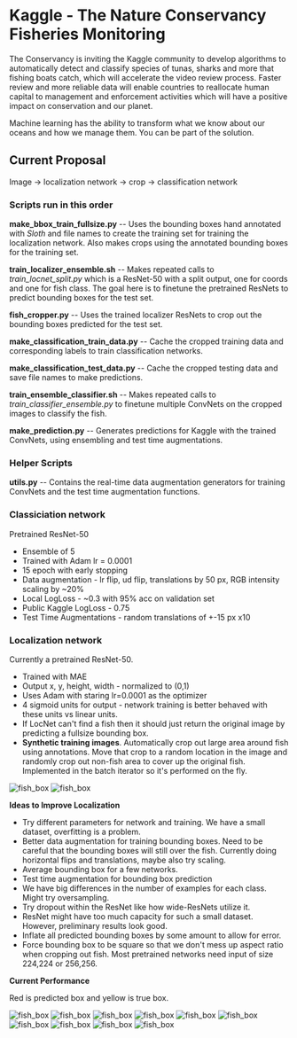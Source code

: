 # Kaggle - The Nature Conservancy Fisheries Monitoring

The Conservancy is inviting the Kaggle community to develop algorithms to automatically detect and classify species of tunas, sharks and more that fishing boats catch, which will accelerate the video review process. Faster review and more reliable data will enable countries to reallocate human capital to management and enforcement activities which will have a positive impact on conservation and our planet.

Machine learning has the ability to transform what we know about our oceans and how we manage them. You can be part of the solution.

## Current Proposal

Image -> localization network -> crop -> classification network

### Scripts run in this order

**make_bbox_train_fullsize.py** -- Uses the bounding boxes hand annotated with *Sloth* and file names to create the training set for training the localization network. Also makes crops using the annotated bounding boxes for the training set.

**train_localizer_ensemble.sh** -- Makes repeated calls to *train_locnet_split.py* which is a ResNet-50 with a split output, one for coords and one for fish class. The goal here is to finetune the pretrained ResNets to predict bounding boxes for the test set.

**fish_cropper.py** -- Uses the trained localizer ResNets to crop out the bounding boxes predicted for the test set.

**make_classification_train_data.py** -- Cache the cropped training data and corresponding labels to train classification networks.

**make_classification_test_data.py** -- Cache the cropped testing data and save file names to make predictions.

**train_ensemble_classifier.sh** -- Makes repeated calls to *train_classifier_ensemble.py* to finetune multiple ConvNets on the cropped images to classify the fish.

**make_prediction.py** -- Generates predictions for Kaggle with the trained ConvNets, using ensembling and test time augmentations.

### Helper Scripts

**utils.py** -- Contains the real-time data augmentation generators for training ConvNets and the test time augmentation functions.


### Classiciation network

Pretrained ResNet-50

* Ensemble of 5
* Trained with Adam lr = 0.0001
* 15 epoch with early stopping
* Data augmentation - lr flip, ud flip, translations by 50 px, RGB intensity scaling by ~20%
* Local LogLoss - ~0.3 with 95% acc on validation set
* Public Kaggle LogLoss - 0.75
* Test Time Augmentations - random translations of +-15 px x10


### Localization network

Currently a pretrained ResNet-50.

* Trained with MAE
* Output x, y, height, width - normalized to (0,1)
* Uses Adam with staring lr=0.0001 as the optimizer
* 4 sigmoid units for output - network training is better behaved with these units vs linear units.
* If LocNet can't find a fish then it should just return the original image by predicting a fullsize bounding box.
* **Synthetic training images**. Automatically crop out large area around fish using annotations. Move that crop to a random location in the image and randomly crop out non-fish area to cover up the original fish. Implemented in the batch iterator so it's performed on the fly.

![fish_box](data/synthetics/generated/synth_fish0.jpg) ![fish_box](data/synthetics/generated/synth_fish23.jpg)


**Ideas to Improve Localization**


* Try different parameters for network and training. We have a small dataset, overfitting is a problem.
* Better data augmentation for training bounding boxes. Need to be careful that the bounding boxes will still over the fish. Currently doing horizontal flips and translations, maybe also try scaling.
* Average bounding box for a few networks.
* Test time augmentation for bounding box prediction
* We have big differences in the number of examples for each class. Might try oversampling.
* Try dropout within the ResNet like how wide-ResNets utilize it.
* ResNet might have too much capacity for such a small dataset. However, preliminary results look good.
* Inflate all predicted bounding boxes by some amount to allow for error.
* Force bounding box to be square so that we don't mess up aspect ratio when cropping out fish. Most pretrained networks need input of size 224,224 or 256,256.

**Current Performance**

Red is predicted box and yellow is true box.

![fish_box](loc_test_imgs/fish_box_ensmb_0.png) ![fish_box](loc_test_imgs/fish_box_ensmb_1.png)
![fish_box](loc_test_imgs/fish_box_ensmb_2.png) ![fish_box](loc_test_imgs/fish_box_ensmb_3.png)
![fish_box](loc_test_imgs/fish_box_ensmb_4.png) ![fish_box](loc_test_imgs/fish_box_ensmb_5.png)
![fish_box](loc_test_imgs/fish_box_ensmb_6.png) ![fish_box](loc_test_imgs/fish_box_ensmb_7.png)
![fish_box](loc_test_imgs/fish_box_ensmb_8.png) ![fish_box](loc_test_imgs/fish_box_ensmb_9.png)
